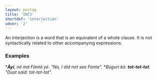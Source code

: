 ```yaml
---
layout: postag
title: 'INTJ'
shortdef: 'interjection'
udver: '2'
---
```



An interjection is a word that is an equivalent of a whole clause.
It is not syntactically related to other accompanying expressions.

### Examples 

*_<b>Àyí</b>, né má Fàntá yé. "No, I did not see Fanta"._
*_Búguri kó: <b>tot-tot-tot</b>. "Dust said: tot-tot-tot"._

<!-- Interlanguage links updated Út zář 29 18:40:45 CEST 2020 -->
